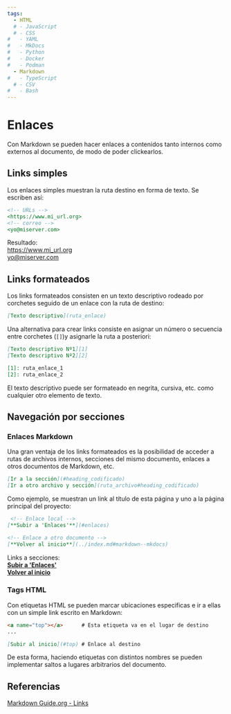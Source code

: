 ```yaml
---
tags:
  - HTML
  # - JavaScript
  # - CSS
#   - YAML
#   - MkDocs
#   - Python
#   - Docker
#   - Podman
  - Markdown
#   - TypeScript
  # - CSV
#   - Bash
---
```



# Enlaces


Con Markdown se pueden hacer enlaces a contenidos tanto internos como externos al documento,
de modo de poder clickearlos.

## Links simples


Los enlaces simples muestran la ruta destino en forma de texto. 
Se escriben así:


<div class="grid" markdown>

```md title="Sintaxis de links"
<!-- URLs -->
<https://www.mi_url.org>
<!-- correo -->
<yo@miserver.com>
```

Resultado:  
<https://www.mi_url.org>  
<yo@miserver.com>

</div>


## Links formateados

Los links formateados consisten en un texto descriptivo rodeado por corchetes seguido de un enlace con la ruta de destino:

```md title="Enlaces formateados"
[Texto descriptivo](ruta_enlace)
```

Una alternativa para crear links consiste en asignar un número o secuencia entre corchetes (`[]`)y asignarle la ruta a posteriori:


```md title="Enlaces formateados"
[Texto descriptivo Nº1][1]
[Texto descriptivo Nº2][2]

[1]: ruta_enlace_1
[2]: ruta_enlace_2
```

El texto descriptivo puede ser formateado en negrita, cursiva, etc.
como cualquier otro elemento de texto. 


## Navegación por secciones

### Enlaces Markdown

Una gran ventaja de los links formateados es la posibilidad 
de acceder a rutas de archivos internos, 
secciones del mismo documento, 
enlaces a otros documentos de Markdown, etc.

```md title="Links a secciones - Formato"
[Ir a la sección](#heading_codificado)
[Ir a otro archivo y sección](ruta_archivo#heading_codificado)
```

Como ejemplo, se muestran un link al título de esta página y uno a la página principal del proyecto:


<div class="grid" markdown>


```md title="Links a secciones - Ejemplos"
 <!-- Enlace local -->
[**Subir a 'Enlaces'**](#enlaces) 

<!-- Enlace a otro documento -->
[**Volver al inicio**](../index.md#markdown--mkdocs) 
```

Links a secciones:  
[**Subir a 'Enlaces'**](#enlaces)   
[**Volver al inicio**](../index.md#markdown--mkdocs) 

</div>


### Tags HTML

Con etiquetas HTML se pueden marcar ubicaciones especificas e ir a ellas con un simple link escrito en Markdown:


```md title="Links a secciones - tags HTML"
<a name="top"></a>      # Esta etiqueta va en el lugar de destino
...

[Subir al inicio](#top) # Enlace al destino
```


De esta forma, haciendo etiquetas con distintos nombres se pueden implementar saltos a lugares arbitrarios del documento.



## Referencias

[Markdown Guide.org - Links](https://www.markdownguide.org/basic-syntax/#links)